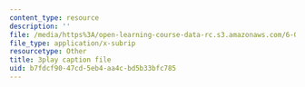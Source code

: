 ```yaml
---
content_type: resource
description: ''
file: /media/https%3A/open-learning-course-data-rc.s3.amazonaws.com/6-003-signals-and-systems-fall-2011/b7fdcf9047cd5eb4aa4cbd5b33bfc785_HDYAbIA-DNY.vtt
file_type: application/x-subrip
resourcetype: Other
title: 3play caption file
uid: b7fdcf90-47cd-5eb4-aa4c-bd5b33bfc785
---
```

